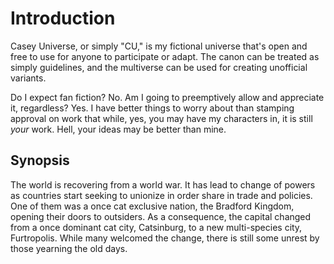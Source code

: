 # Introduction

Casey Universe, or simply "CU," is my fictional universe that's open and free to use for anyone to participate or adapt. The canon can be treated as simply guidelines, and the multiverse can be used for creating unofficial variants.

Do I expect fan fiction? No. Am I going to preemptively allow and appreciate it, regardless? Yes. I have better things to worry about than stamping approval on work that while, yes, you may have my characters in, it is still *your* work. Hell, your ideas may be better than mine.

## Synopsis

The world is recovering from a world war. It has lead to change of powers as countries start seeking to unionize in order share in trade and policies. One of them was a once cat exclusive nation, the Bradford Kingdom, opening their doors to outsiders. As a consequence, the capital changed from a once dominant cat city, Catsinburg, to a new multi-species city, Furtropolis. While many welcomed the change, there is still some unrest by those yearning the old days.